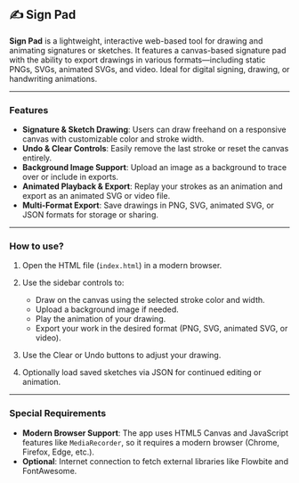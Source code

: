 ## ✍️ Sign Pad

**Sign Pad** is a lightweight, interactive web-based tool for drawing and animating signatures or sketches. It features a canvas-based signature pad with the ability to export drawings in various formats—including static PNGs, SVGs, animated SVGs, and video. Ideal for digital signing, drawing, or handwriting animations.

---

### Features

- **Signature & Sketch Drawing**: Users can draw freehand on a responsive canvas with customizable color and stroke width.
- **Undo & Clear Controls**: Easily remove the last stroke or reset the canvas entirely.
- **Background Image Support**: Upload an image as a background to trace over or include in exports.
- **Animated Playback & Export**: Replay your strokes as an animation and export as an animated SVG or video file.
- **Multi-Format Export**: Save drawings in PNG, SVG, animated SVG, or JSON formats for storage or sharing.

---

### How to use?

1. Open the HTML file (`index.html`) in a modern browser.
2. Use the sidebar controls to:

   - Draw on the canvas using the selected stroke color and width.
   - Upload a background image if needed.
   - Play the animation of your drawing.
   - Export your work in the desired format (PNG, SVG, animated SVG, or video).

3. Use the Clear or Undo buttons to adjust your drawing.
4. Optionally load saved sketches via JSON for continued editing or animation.

---

### Special Requirements

- **Modern Browser Support**: The app uses HTML5 Canvas and JavaScript features like `MediaRecorder`, so it requires a modern browser (Chrome, Firefox, Edge, etc.).
- **Optional**: Internet connection to fetch external libraries like Flowbite and FontAwesome.
